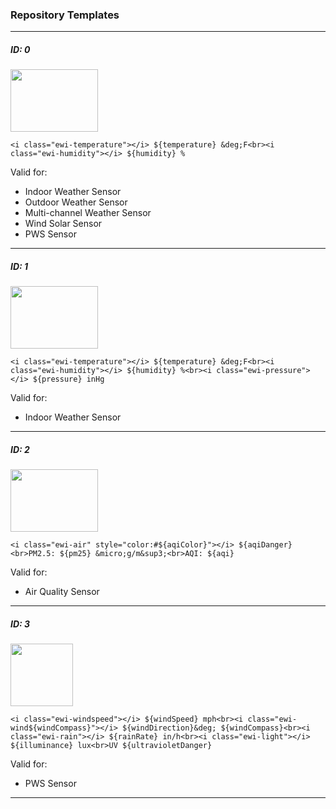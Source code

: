 ### Repository Templates

***

##### ID: 0

<img src="https://github.com/mircolino/ecowitt/raw/master/images/T00.png" width="140" height="100">

```
<i class="ewi-temperature"></i> ${temperature} &deg;F<br><i class="ewi-humidity"></i> ${humidity} %
```
Valid for:

- Indoor Weather Sensor
- Outdoor Weather Sensor
- Multi-channel Weather Sensor
- Wind Solar Sensor
- PWS Sensor

***

##### ID: 1

<img src="https://github.com/mircolino/ecowitt/raw/master/images/T01.png" width="140" height="100">

```
<i class="ewi-temperature"></i> ${temperature} &deg;F<br><i class="ewi-humidity"></i> ${humidity} %<br><i class="ewi-pressure"></i> ${pressure} inHg
```
Valid for:

- Indoor Weather Sensor

***

##### ID: 2

<img src="https://github.com/mircolino/ecowitt/raw/master/images/T02.png" width="140" height="100">

```
<i class="ewi-air" style="color:#${aqiColor}"></i> ${aqiDanger}<br>PM2.5: ${pm25} &micro;g/m&sup3;<br>AQI: ${aqi}
```
Valid for:

- Air Quality Sensor

***

##### ID: 3

<img src="https://github.com/mircolino/ecowitt/raw/master/images/T03.png" width="100" height="100">

```
<i class="ewi-windspeed"></i> ${windSpeed} mph<br><i class="ewi-wind${windCompass}"></i> ${windDirection}&deg; ${windCompass}<br><i class="ewi-rain"></i> ${rainRate} in/h<br><i class="ewi-light"></i> ${illuminance} lux<br>UV ${ultravioletDanger}
```
Valid for:

- PWS Sensor

***

